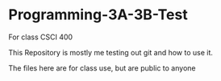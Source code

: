 # Programming-3A-3B-Test
For class CSCI 400

This Repository is mostly me testing out git and how to use it.

The files here are for class use, but are public to anyone
